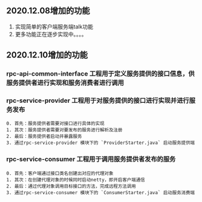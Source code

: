 ## 2020.12.08增加的功能

1. 实现简单的客户端服务端talk功能
2. 更多功能正在逐步实现中。。。。

## 2020.12.10增加的功能

### rpc-api-common-interface 工程用于定义服务提供的接口信息，供服务提供者进行实现和服务消费者进行调用

### rpc-service-provider 工程用于对服务提供的接口进行实现并进行服务发布
    
    0. 首先：服务提供者需要对接口进行具体的实现
    1. 其次：服务提供者需要对要发布的服务进行解析及注册
    2. 最后：服务提供者启动并暴露服务
    3. 通过rpc-service-provider 模块下的 `ProviderStarter.java` 启动服务提供端

### rpc-service-consumer 工程用于调用服务提供者发布的服务
    
    0. 首先：客户端通过接口类名创建出对应的代理对象
    1. 其次：在创建代理对象的时候同时启动netty，即开启客户端通信
    2. 最后：通过代理对象调用目标接口的方法，完成远程方法调用
    3. 通过rpc-service-consumer 模块下的 `ConsumerStarter.java` 启动服务消费端

